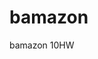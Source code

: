 # bamazon
bamazon 10HW

<!-- Complex data
 arrays ["value", "value1"]
 objects { key: "value", key1: "value" }

how to access them
    arrays 
        name_of_array[1] or 
        var i=1;
        name_of_array[i]

    objects JON
        name_of_objects--JON.key // dot notation
        name_of_objects--JON ["key"] // square notation
        var key="key"
        name_of_objects--JON[key] // square notation


how to add [1, 2, 3, "jon"]
    name_of_array[name_of_array.length] = "asdfasdf"
    cat[cat.length]=jon
    
how to update (jon)
    name_of_array[1] = "asdfasdf"
    cat[1]=jon -->